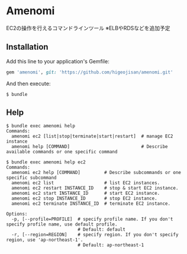 # Amenomi
EC2の操作を行えるコマンドラインツール
※ELBやRDSなどを追加予定

## Installation

Add this line to your application's Gemfile:

```ruby
gem 'amenomi', git: 'https://github.com/higeojisan/amenomi.git'
```

And then execute:

    $ bundle

## Help
```
$ bundle exec amenomi help
Commands:
  amenomi ec2 [list|stop|terminate|start|restart]  # manage EC2 instance
  amenomi help [COMMAND]                           # Describe available commands or one specific command
```

```
$ bundle exec amenomi help ec2
Commands:
  amenomi ec2 help [COMMAND]         # Describe subcommands or one specific subcommand
  amenomi ec2 list                   # list EC2 instances.
  amenomi ec2 restart INSTANCE_ID    # stop & start EC2 instance.
  amenomi ec2 start INSTANCE_ID      # start EC2 instance.
  amenomi ec2 stop INSTANCE_ID       # stop EC2 instance.
  amenomi ec2 terminate INSTANCE_ID  # terminate EC2 instance.

Options:
  -p, [--profile=PROFILE]  # specify profile name. If you don't specify profile name, use default profile.
                           # Default: default
  -r, [--region=REGION]    # specify region. If you don't specify region, use 'ap-northeast-1'.
                           # Default: ap-northeast-1
```
